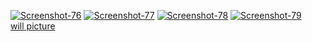 <a href="https://ibb.co/xSKXt0G"><img src="https://i.ibb.co/pv6bB8Z/Screenshot-76.png" alt="Screenshot-76" border="0"></a>
<a href="https://ibb.co/SK1pkfF"><img src="https://i.ibb.co/XzdTnYc/Screenshot-77.png" alt="Screenshot-77" border="0"></a>
<a href="https://ibb.co/z45Xr7c"><img src="https://i.ibb.co/fxSk2nR/Screenshot-78.png" alt="Screenshot-78" border="0"></a>
<a href="https://ibb.co/2gJPLp4"><img src="https://i.ibb.co/D5dk6j2/Screenshot-79.png" alt="Screenshot-79" border="0"></a><br /><a target='_blank' href='https://imgbb.com/'>will picture</a><br />
